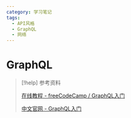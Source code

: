 ```yaml
---
category: 学习笔记
tags:
  - API风格
  - GraphQL
  - 网络
---
```


# GraphQL

> [!help] 参考资料
> 
> [在线教程 - freeCodeCamp / GraphQL入门](https://wangchujiang.com/linux-command/hot.html)
>
> [中文官网 - GraphQL入门](https://graphql.cn/learn/)
